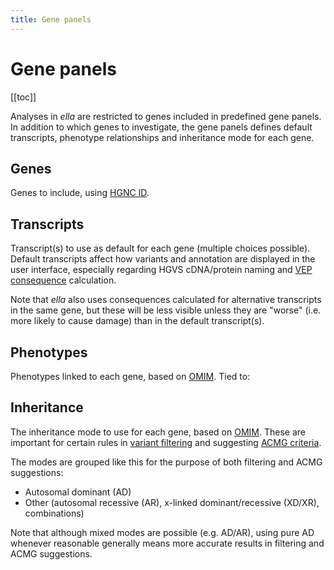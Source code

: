 ```yaml
---
title: Gene panels
---
```


# Gene panels

[[toc]]

Analyses in *ella* are restricted to genes included in predefined gene panels. In addition to which genes to investigate, the gene panels defines default transcripts, phenotype relationships and inheritance mode for each gene. 

## Genes
Genes to include, using [HGNC ID](https://www.genenames.org/about/).

## Transcripts 

Transcript(s) to use as default for each gene (multiple choices possible). Default transcripts affect how variants and annotation are displayed in the user interface, especially regarding HGVS cDNA/protein naming and [VEP consequence](http://www.ensembl.org/info/genome/variation/predicted_data.html#consequences) calculation. 

Note that *ella* also uses consequences calculated for alternative transcripts in the same gene, but these will be less visible unless they are "worse" (i.e. more likely to cause damage) than in the default transcript(s). 

## Phenotypes

Phenotypes linked to each gene, based on [OMIM](http://omim.org/). Tied to: 

## Inheritance

The inheritance mode to use for each gene, based on [OMIM](http://omim.org/). These are important for certain rules in [variant filtering](/concepts/filtering.html#filters) and suggesting [ACMG criteria](/concepts/acmg-rule-engine.html). 

The modes are grouped like this for the purpose of both filtering and ACMG suggestions:

- Autosomal dominant (AD)
- Other (autosomal recessive (AR), x-linked dominant/recessive (XD/XR), combinations)

Note that although mixed modes are possible (e.g. AD/AR), using pure AD whenever reasonable generally means more accurate results in filtering and ACMG suggestions. 
